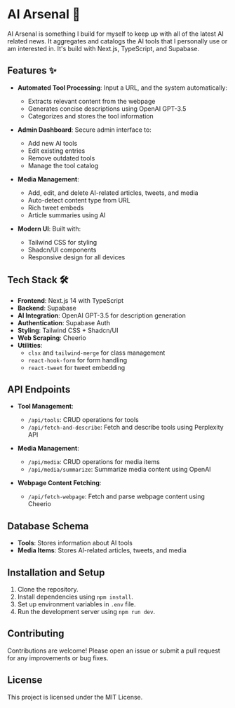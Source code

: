 # AI Arsenal 🚀

AI Arsenal is something I build for myself to keep up with all of the latest AI related news. It aggregates and catalogs the AI tools that I personally use or am interested in. It's build with Next.js, TypeScript, and Supabase.

## Features ✨

- **Automated Tool Processing**: Input a URL, and the system automatically:

  - Extracts relevant content from the webpage
  - Generates concise descriptions using OpenAI GPT-3.5
  - Categorizes and stores the tool information

- **Admin Dashboard**: Secure admin interface to:

  - Add new AI tools
  - Edit existing entries
  - Remove outdated tools
  - Manage the tool catalog

- **Media Management**:

  - Add, edit, and delete AI-related articles, tweets, and media
  - Auto-detect content type from URL
  - Rich tweet embeds
  - Article summaries using AI

- **Modern UI**: Built with:
  - Tailwind CSS for styling
  - Shadcn/UI components
  - Responsive design for all devices

## Tech Stack 🛠️

- **Frontend**: Next.js 14 with TypeScript
- **Backend**: Supabase
- **AI Integration**: OpenAI GPT-3.5 for description generation
- **Authentication**: Supabase Auth
- **Styling**: Tailwind CSS + Shadcn/UI
- **Web Scraping**: Cheerio
- **Utilities**:
  - `clsx` and `tailwind-merge` for class management
  - `react-hook-form` for form handling
  - `react-tweet` for tweet embedding

## API Endpoints

- **Tool Management**:

  - `/api/tools`: CRUD operations for tools
  - `/api/fetch-and-describe`: Fetch and describe tools using Perplexity API

- **Media Management**:

  - `/api/media`: CRUD operations for media items
  - `/api/media/summarize`: Summarize media content using OpenAI

- **Webpage Content Fetching**:
  - `/api/fetch-webpage`: Fetch and parse webpage content using Cheerio

## Database Schema

- **Tools**: Stores information about AI tools
- **Media Items**: Stores AI-related articles, tweets, and media

## Installation and Setup

1. Clone the repository.
2. Install dependencies using `npm install`.
3. Set up environment variables in `.env` file.
4. Run the development server using `npm run dev`.

## Contributing

Contributions are welcome! Please open an issue or submit a pull request for any improvements or bug fixes.

## License

This project is licensed under the MIT License.
